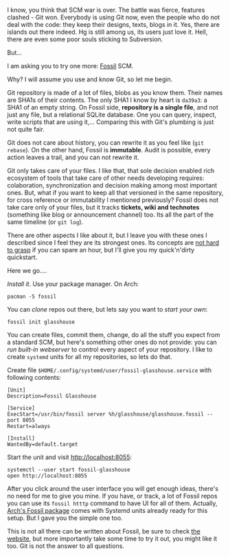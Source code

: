 <!-- 
.. link: 
.. description: Fossil, source code management tool, is one of the newer ones you should pay attention to.
.. tags: fossil, scm, git
.. date: 2015/12/14 23:06:04
.. title: Fossil keeps more than just your code
.. slug: fossil-keeps-more-than-just-your-code
-->

I know, you think that SCM war is over. The battle was fierce, features clashed - Git won. Everybody is using Git now, even the people who do not deal with the code: they keep their designs, texts, blogs in it. Yes, there are islands out there indeed. Hg is still among us, its users just love it. Hell, there are even some poor souls sticking to Subversion.

But...

I am asking you to try one more: [Fossil](http://fossil-scm.org) SCM.

Why? I will assume you use and know Git, so let me begin.

Git repository is made of a lot of files, blobs as you know them. Their names are SHA1s of their contents. The only SHA1 I know by heart is `da39a3`: a SHA1 of an empty string. On Fossil side, **repository is a single file**, and not just any file, but a relational SQLite database. One you can query, inspect, write scripts that are using it,... Comparing this with Git's plumbing is just not quite fair.

Git does not care about history, you can rewrite it as you feel like (`git rebase`). On the other hand, Fossil is **immutable**. Audit is possible, every action leaves a trail, and you can not rewrite it.

Git only takes care of your files. I like that, that sole decision enabled rich ecosystem of tools that take care of other needs developing requires: colaboration, synchronization and decision making among most important ones. But, what if you want to keep all that versioned in the same repository, for cross reference or immutability I mentioned previously? Fossil does not take care only of your files, but it tracks **tickets, wiki and technotes** (something like blog or announcement channel) too. Its all the part of the same timeline (or `git log`).

There are other aspects I like about it, but I leave you with these ones I described since I feel they are its strongest ones. Its concepts are [not hard to grasp](http://fossil-scm.org/index.html/doc/trunk/www/concepts.wiki) if you can spare an hour, but I'll give you my quick'n'dirty quickstart.

Here we go....

*Install it*. Use your package manager. On Arch:

```
pacman -S fossil
```

You can *clone* repos out there, but lets say you want to *start your own*:

```
fossil init glasshouse
```

You can create files, commit them, change, do all the stuff you expect from a standard SCM, but here's something other ones do not provide: you can *run built-in webserver* to control every aspect of your repository. I like to create `systemd` units for all my repositories, so lets do that.

Create file `$HOME/.config/systemd/user/fossil-glasshouse.service` with following contents:

```
[Unit]
Description=Fossil Glasshouse

[Service]
ExecStart=/usr/bin/fossil server %h/glasshouse/glasshouse.fossil --port 8055
Restart=always

[Install]
WantedBy=default.target
```

Start the unit and visit [http://localhost:8055](http://localhost:8055):

```
systemctl --user start fossil-glasshouse
open http://localhost:8055
```

After you click around the user interface you will get enough ideas, there's no need for me to give you mine. If you have, or track, a lot of Fossil repos you can use its `fossil htttp` command to have UI for all of them. Actually, [Arch's Fossil package](https://www.archlinux.org/packages/community/x86_64/fossil/) comes with Systemd units already ready for this setup. But I gave you the simple one too.

This is not all there can be written about Fossil, be sure to check [the website](http://fossil-scm.org), but more importantly take some time to try it out, you might like it too. Git is not the answer to all questions.
